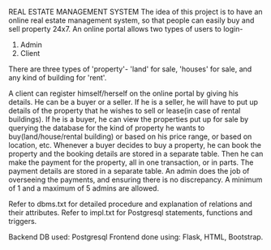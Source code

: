 REAL ESTATE MANAGEMENT SYSTEM
The idea of this project is to have an online real estate management system, so that people can
easily buy and sell property 24x7. An online portal allows two types of users to login-
1. Admin
2. Client

There are three types of 'property'- 'land' for sale, 'houses' for sale, and any kind of building for
'rent'.

A client can register himself/herself on the online portal by giving his details. He can be a buyer
or a seller. If he is a seller, he will have to put up details of the property that he wishes to sell or
lease(in case of rental buildings). If he is a buyer, he can view the properties put up for sale by
querying the database for the kind of property he wants to buy(land/house/rental building) or
based on his price range, or based on location, etc.
Whenever a buyer decides to buy a property, he can book the property and the booking details
are stored in a separate table. Then he can make the payment for the property, all in one
transaction, or in parts. The payment details are stored in a separate table.
An admin does the job of overseeing the payments, and ensuring there is no discrepancy. A
minimum of 1 and a maximum of 5 admins are allowed.

Refer to dbms.txt for detailed procedure and explanation of relations and their attributes.
Refer to impl.txt for Postgresql statements, functions and triggers.

Backend DB used: Postgresql
Frontend done using: Flask, HTML, Bootstrap.
